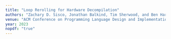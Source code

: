 ```yaml
---
title: "Loop Rerolling for Hardware Decompilation"
authors: "Zachary D. Sisco, Jonathan Balkind, Tim Sherwood, and Ben Hardekopf"
venue: "ACM Conference on Programming Language Design and Implementation (PLDI)"
year: 2023
nopdf: "true"
---
```


